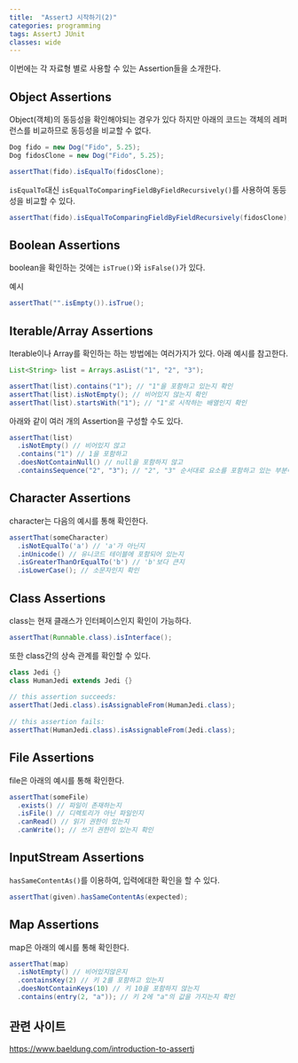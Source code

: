 ```yaml
---
title:  "AssertJ 시작하기(2)"
categories: programming
tags: AssertJ JUnit
classes: wide
---
```


이번에는 각 자료형 별로 사용할 수 있는 Assertion들을 소개한다.

## Object Assertions

Object(객체)의 동등성을 확인해야되는 경우가 있다 하지만 아래의 코드는 객체의 레퍼런스를 비교하므로 동등성을 비교할 수 없다.

```java
Dog fido = new Dog("Fido", 5.25);
Dog fidosClone = new Dog("Fido", 5.25);

assertThat(fido).isEqualTo(fidosClone);
```

`isEqualTo`대신 `isEqualToComparingFieldByFieldRecursively()`를 사용하여 동등성을 비교할 수 있다.

```java
assertThat(fido).isEqualToComparingFieldByFieldRecursively(fidosClone);
```

## Boolean Assertions

boolean을 확인하는 것에는 `isTrue()`와 `isFalse()`가 있다.

예시

```java
assertThat("".isEmpty()).isTrue();
```

## Iterable/Array Assertions

Iterable이나 Array를 확인하는 하는 방법에는 여러가지가 있다. 아래 예시를 참고한다.

```java
List<String> list = Arrays.asList("1", "2", "3");

assertThat(list).contains("1"); // "1"을 포함하고 있는지 확인
assertThat(list).isNotEmpty(); // 비어있지 않는지 확인
assertThat(list).startsWith("1"); // "1"로 시작하는 배열인지 확인
```

아래와 같이 여러 개의 Assertion을 구성할 수도 있다.

```java
assertThat(list)
  .isNotEmpty() // 비어있지 않고
  .contains("1") // 1을 포함하고
  .doesNotContainNull() // null을 포함하지 않고
  .containsSequence("2", "3"); // "2", "3" 순서대로 요소를 포함하고 있는 부분이 있는지 확인
```

## Character Assertions

character는 다음의 예시를 통해 확인한다.

```java
assertThat(someCharacter)
  .isNotEqualTo('a') // 'a'가 아닌지
  .inUnicode() // 유니코드 테이블에 포함되어 있는지
  .isGreaterThanOrEqualTo('b') // 'b'보다 큰지
  .isLowerCase(); // 소문자인지 확인
```

## Class Assertions

class는 현재 클래스가 인터페이스인지 확인이 가능하다.

```java
assertThat(Runnable.class).isInterface();
```

또한 class간의 상속 관계를 확인할 수 있다.

```java
class Jedi {}
class HumanJedi extends Jedi {}
 
// this assertion succeeds:
assertThat(Jedi.class).isAssignableFrom(HumanJedi.class);
 
// this assertion fails:
assertThat(HumanJedi.class).isAssignableFrom(Jedi.class);
```

## File Assertions

file은 아래의 예시를 통해 확인한다.

```java
assertThat(someFile)
  .exists() // 파일이 존재하는지
  .isFile() // 디렉토리가 아닌 파일인지
  .canRead() // 읽기 권한이 있는지
  .canWrite(); // 쓰기 권한이 있는지 확인
```

## InputStream Assertions

`hasSameContentAs()`를 이용하여, 입력에대한 확인을 할 수 있다.

```java
assertThat(given).hasSameContentAs(expected);
```

## Map Assertions

map은 아래의 예시를 통해 확인한다.

```java
assertThat(map)
  .isNotEmpty() // 비어있지않은지
  .containsKey(2) // 키 2를 포함하고 있는지
  .doesNotContainKeys(10) // 키 10을 포함하지 않는지
  .contains(entry(2, "a")); // 키 2에 "a"의 값을 가지는지 확인
```

## 관련 사이트

<https://www.baeldung.com/introduction-to-assertj>